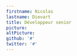 ```yaml
---
firstname: Nicolas
lastname: Dievart
title: Développeur senior
picture:
altPicture:
github: '#'
twitter: '#'
---
```

